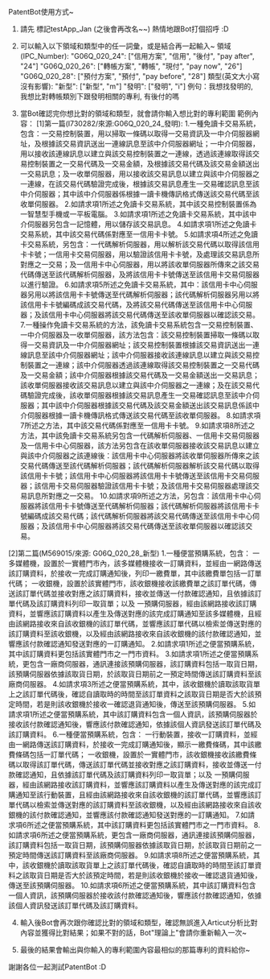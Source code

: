 PatentBot使用方式~

1. 請先 標記testApp_Jan (之後會再改名~~) 熱情地跟Bot打個招呼 :D

2. 可以輸入以下領域和類型中的任一詞彙，或是結合再一起輸入~
領域(IPC_Number):
"G06Q_020_24": ["信用方案", "信用", "後付", "pay after", "24"]
"G06Q_020_26": ["轉帳方案", "轉帳", "現付", "pay now", "26"]
"G06Q_020_28": ["預付方案", "預付", "pay before", "28"]
類型(英文大小寫沒有影響):
"新型": ["新型", "m"]
"發明": ["發明", "i"]
例句：我想找發明的, 我想比對轉帳類別下跟發明相關的專利, 有後付的嗎

3. 當Bot確認完你想比對的領域和類型，就會請你輸入想比對的專利範圍
範例內容：
[1]第一篇(I730282/來源:G06Q_020_24_發明):
1.一種免讀卡交易系統，包含：一交易控制裝置，用以掃取一條碼以取得一交易資訊及一中介伺服器網址，及根據該交易資訊送出一連線訊息至該中介伺服器網址；一中介伺服器，用以接收該連線訊息以建立與該交易控制裝置之一連線，透過該連線取得該交易控制裝置之一交易代碼及一交易金額，及根據該交易代碼及該交易金額送出一交易訊息；及一收單伺服器，用以接收該交易訊息以建立與該中介伺服器之一連線，在該交易代碼驗證完成後，根據該交易訊息產生一交易確認訊息至該中介伺服器；其中該中介伺服器係根據一讀卡機傳訊格式傳送該交易代碼至該收單伺服器。
2.如請求項1所述之免讀卡交易系統，其中該交易控制裝置係為一智慧型手機或一平板電腦。
3.如請求項1所述之免讀卡交易系統，其中該中介伺服器另包含一記憶體，用以儲存該交易訊息。
4.如請求項1所述之免讀卡交易系統，其中該交易代碼係對應至一信用卡卡號。
5.如請求項4所述之免讀卡交易系統，另包含：一代碼解析伺服器，用以解析該交易代碼以取得該信用卡卡號；一信用卡交易伺服器，用以驗證該信用卡卡號，及處理該交易訊息所對應之一交易；及一信用卡中心伺服器，用以將該收單伺服器所傳來之該交易代碼傳送至該代碼解析伺服器，及將該信用卡卡號傳送至該信用卡交易伺服器以進行驗證。
6.如請求項5所述之免讀卡交易系統，其中：該信用卡中心伺服器另用以將該信用卡卡號傳送至代碼解析伺服器；該代碼解析伺服器另用以將該信用卡卡號編碼成該交易代碼，及將該交易代碼傳送至該信用卡中心伺服器；及該信用卡中心伺服器將該交易代碼傳送至該收單伺服器以確認該交易。
7.一種操作免讀卡交易系統的方法，該免讀卡交易系統包含一交易控制裝置、一中介伺服器及一收單伺服器，該方法包含：該交易控制裝置掃取一條碼以取得一交易資訊及一中介伺服器網址；該交易控制裝置根據該交易資訊送出一連線訊息至該中介伺服器網址；該中介伺服器接收該連線訊息以建立與該交易控制裝置之一連線；該中介伺服器透過該連線取得該交易控制裝置之一交易代碼及一交易金額；該中介伺服器根據該交易代碼及一交易金額送出一交易訊息；該收單伺服器接收該交易訊息以建立與該中介伺服器之一連線；及在該交易代碼驗證完成後，該收單伺服器根據該交易訊息產生一交易確認訊息至該中介伺服器；其中該中介伺服器根據該交易代碼及該交易金額送出該交易訊息係該中介伺服器根據一讀卡機傳訊格式傳送該交易代碼至該收單伺服器。
8.如請求項7所述之方法，其中該交易代碼係對應至一信用卡卡號。
9.如請求項8所述之方法，其中該免讀卡交易系統另包含一代碼解析伺服器、一信用卡交易伺服器及一信用卡中心伺服器，該方法另包含在該收單伺服器接收該交易訊息以建立與該中介伺服器之該連線後：該信用卡中心伺服器將該收單伺服器所傳來之該交易代碼傳送至該代碼解析伺服器；該代碼解析伺服器解析該交易代碼以取得該信用卡卡號；該信用卡中心伺服器將該信用卡卡號傳送至該信用卡交易伺服器；該信用卡交易伺服器驗證該信用卡卡號；及該信用卡交易伺服器處理該交易訊息所對應之一交易。
10.如請求項9所述之方法，另包含：該信用卡中心伺服器將該信用卡卡號傳送至代碼解析伺服器；該代碼解析伺服器將該信用卡卡號編碼成該交易代碼；該代碼解析伺服器將該交易代碼傳送至該信用卡中心伺服器；及該信用卡中心伺服器將該交易代碼傳送至該收單伺服器以確認該交易。

[2]第二篇(M569015/來源: G06Q_020_28_新型)
1.一種便當預購系統，包含：
一多媒體機，設置於一實體門市內，該多媒體機接收一訂購資料，並經由一網路傳送該訂購資料，於接收一完成訂購通知後，列印一繳費單，其中該繳費單包括一訂單代碼；
一收銀機，設置於該實體門市，該收銀機接收該繳費單之該訂單代碼，傳送該訂單代碼並接收對應之該訂購資料，接收並傳送一付款確認通知，且依據該訂單代碼及該訂購資料列印一取貨單；以及
一預購伺服器，經由該網路接收該訂購資料，並響應該訂購資料以產生及傳送對應的該完成訂購通知至該多媒體機，且經由該網路接收來自該收銀機的該訂單代碼，並響應該訂單代碼以檢索並傳送對應的該訂購資料至該收銀機，以及經由該網路接收來自該收銀機的該付款確認通知，並響應該付款確認通知發送對應的一訂購通知。
2.如請求項1所述之便當預購系統，其中該訂購資料更包括該實體門市之一門市資料。
3.如請求項1所述之便當預購系統，更包含一廠商伺服器，通訊連接該預購伺服器，該訂購資料包括一取貨日期，該預購伺服器依據該取貨日期，於該取貨日期前之一預定時間傳送該訂購資料至該廠商伺服器。
4.如請求項3所述之便當預購系統，其中，該收銀機於讀取該取貨單上之該訂單代碼後，確認自讀取時的時間至該訂單資料之該取貨日期是否大於該預定時間，若是則該收銀機於接收一確認退貨通知後，傳送至該預購伺服器。
5.如請求項1所述之便當預購系統，其中該訂購資料包含一個人資訊，該預購伺服器於接收該付款確認通知後，響應該付款確認通知，依據該個人資訊發送該訂單代碼及該訂購資料。
6.一種便當預購系統，包含：
一行動裝置，接收一訂購資料，並經由一網路傳送該訂購資料，於接收一完成訂購通知後，顯示一繳費條碼，其中該繳費條碼包括一訂單代碼；
一收銀機，設置於一實體門市，該收銀機接收該繳費條碼以取得該訂單代碼，傳送該訂單代碼並接收對應之該訂購資料，接收並傳送一付款確認通知，且依據該訂單代碼及該訂購資料列印一取貨單；以及
一預購伺服器，經由該網路接收該訂購資料，並響應該訂購資料以產生及傳送對應的該完成訂購通知至該行動裝置，且經由該網路接收來自該收銀機的該訂單代碼，並響應該訂單代碼以檢索並傳送對應的該訂購資料至該收銀機，以及經由該網路接收來自該收銀機的該付款確認通知，並響應該付款確認通知發送對應的一訂購通知。
7.如請求項6所述之便當預購系統，其中該訂購資料更包括該實體門市之一門市資料。
8.如請求項6所述之便當預購系統，更包含一廠商伺服器，通訊連接該預購伺服器，該訂購資料包括一取貨日期，該預購伺服器依據該取貨日期，於該取貨日期前之一預定時間傳送該訂購資料至該廠商伺服器。
9.如請求項8所述之便當預購系統，其中，該收銀機於讀取該取貨單上之該訂單代碼後，確認自讀取時的時間至該訂單資料之該取貨日期是否大於該預定時間，若是則該收銀機於接收一確認退貨通知後，傳送至該預購伺服器。
10.如請求項6所述之便當預購系統，其中該訂購資料包含一個人資訊，該預購伺服器於接收該付款確認通知後，響應該付款確認通知，依據該個人資訊發送該訂單代碼及該訂購資料。

4. 輸入後Bot會再次跟你確認比對的領域和類型，確認無誤進入Articut分析比對內容並獲得比對結果；如果不對的話，Bot"理論上"會請你重新輸入一次~

5. 最後的結果會輸出與你輸入的專利範圍內容最相似的那篇專利的資料給你~

謝謝各位一起測試PatentBot :D
